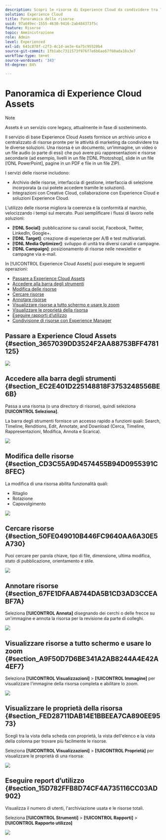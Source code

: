 ```yaml
---
description: Scopri le risorse di Experience Cloud da condividere tra le diverse soluzioni.
solution: Experience Cloud
title: Panoramica delle risorse
uuid: 97a849ec-1555-4630-9416-2ab484373f5c
feature: Risorse
topic: Amministrazione
role: Admin
level: Experienced
exl-id: 643c878f-c2f3-4c1d-ae3e-6a75c95520b4
source-git-commit: 1fb1abc7311573f976f7e6b6ae67f60ada10a3e7
workflow-type: tm+mt
source-wordcount: '343'
ht-degree: 84%

---
```


# Panoramica di Experience Cloud Assets

>[!NOTE]
>
>Assets è un servizio core legacy, attualmente in fase di sostenimento.

Il servizio di base Experience Cloud Assets fornisce un archivio unico e centralizzato di risorse pronte per le attività di marketing da condividere tra le diverse soluzioni. Una risorsa è un documento, un’immagine, un video o un file audio (o parte di essi) che può avere più rappresentazioni e risorse secondarie (ad esempio, livelli in un file [!DNL Photoshop], slide in un file [!DNL PowerPoint], pagine in un PDF e file in un file ZIP).

I servizi delle risorse includono:

* Archivio delle risorse, interfaccia di gestione, interfaccia di selezione incorporata (a cui potete accedere tramite le soluzioni).
* Integrazioni con Creative Cloud, collaborazione con Experience Cloud e soluzioni Experience Cloud.

L’utilizzo delle risorse migliora la coerenza e la conformità al marchio, velocizzando i tempi sul mercato. Puoi semplificare i flussi di lavoro nelle soluzioni:

* **[!DNL Social]**: pubblicazione su canali social, Facebook, Twitter, LinkedIn, Google+.
* **[!DNL Target]**: creazione di esperienze per A/B e test multivariati.
* **[!DNL Media Optimizer]**: sviluppo di unità tra diversi canali e campagne.
* **[!DNL Campaign]**: posizionamento di risorse nelle newsletter e campagne via e-mail.

In [!UICONTROL Experience Cloud Assets] puoi eseguire le seguenti operazioni:

* [Passare a Experience Cloud Assets](experience-cloud-assets.md#section_3657039DD3524F2AA88753BFF4781125)
* [Accedere alla barra degli strumenti](experience-cloud-assets.md#section_EC2E401D225148818F3753248556BE6B)
* [Modifica delle risorse](experience-cloud-assets.md#section_CD3C55A9D4574455B94D0955391C8FEC)
* [Cercare risorse](experience-cloud-assets.md#section_50FE049010B446FC9640AA6A30E5A730)
* [Annotare risorse](experience-cloud-assets.md#section_67FE1DFAAB744DA5B1CD3AD3CCEABF7A)
* [Visualizzare risorse a tutto schermo e usare lo zoom](experience-cloud-assets.md#section_A9F50D7D6BE341A2AB8244A4E42A4EF7)
* [Visualizzare le proprietà della risorsa](experience-cloud-assets.md#section_FED28711DAB14E1BBEEA7CA890EE9573)
* [Eseguire rapporti d’utilizzo](experience-cloud-assets.md#section_15D782FFB8D74CF4A735116CC03AD902)
* [Condivisione di risorse con Experience Manager](experience-cloud-assets.md#section_45C1B72F4D274F54BC6CCB64D2580AC5)

## Passare a Experience Cloud Assets {#section_3657039DD3524F2AA88753BFF4781125}

![](assets/asset-nav.png)

## Accedere alla barra degli strumenti {#section_EC2E401D225148818F3753248556BE6B}

Passa a una risorsa (o una directory di risorse), quindi seleziona **[!UICONTROL Seleziona]**.

La barra degli strumenti fornisce un accesso rapido a funzioni quali: Search, Timeline, Renditions, Edit, Annotate, and Download (Cerca, Timeline, Rappresentazioni, Modifica, Annota e Scarica).

![](assets/asset-tools.png)

## Modifica delle risorse {#section_CD3C55A9D4574455B94D0955391C8FEC}

La modifica di una risorsa abilita funzionalità quali:

* Ritaglio
* Rotazione
* Capovolgimento

![](assets/asset-edit.png)

## Cercare risorse {#section_50FE049010B446FC9640AA6A30E5A730}

Puoi cercare per parola chiave, tipo di file, dimensione, ultima modifica, stato di pubblicazione, orientamento e stile.

![](assets/asset-search.png)

## Annotare risorse {#section_67FE1DFAAB744DA5B1CD3AD3CCEABF7A}

Seleziona **[!UICONTROL Annota]** disegnando dei cerchi o delle frecce su un&#39;immagine e annota la risorsa per la revisione da parte di colleghi.

![](assets/assets-annotate.png)

## Visualizzare risorse a tutto schermo e usare lo zoom {#section_A9F50D7D6BE341A2AB8244A4E42A4EF7}

Seleziona **[!UICONTROL Visualizzazioni]** > **[!UICONTROL Immagine]** per visualizzare l&#39;immagine della risorsa completa e abilitare lo zoom.

![](assets/asset-zoom.png)

## Visualizzare le proprietà della risorsa {#section_FED28711DAB14E1BBEEA7CA890EE9573}

Scegli tra la vista della scheda con proprietà, la vista dell&#39;elenco e la vista della colonna per trovare più facilmente le risorse.

Seleziona **[!UICONTROL Visualizzazioni]** > **[!UICONTROL Proprietà]** per visualizzare le proprietà di una risorsa:

![](assets/asset-properties.png)

## Eseguire report d’utilizzo {#section_15D782FFB8D74CF4A735116CC03AD902}

Visualizza il numero di utenti, l&#39;archiviazione usata e le risorse totali.

Seleziona **[!UICONTROL Strumenti]** > **[!UICONTROL Rapporti]** > **[!UICONTROL Rapporto utilizzo]**

![](assets/assets-usage-report.png)
